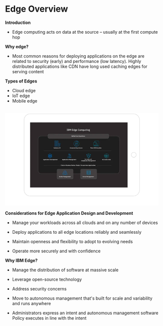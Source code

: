 # Edge Overview

__Introduction__

- Edge computing acts on data at the source – usually at the first compute hop

__Why edge?__

- Most common reasons for deploying applications on the edge are related to security \(early\) and performance \(low latency\)\. Highly distributed applications like CDN have long used caching edges for serving content

__Types of Edges__

- Cloud edge
- IoT edge
- Mobile edge

 </br>

<img src="images/Edge%20Workshop%2011-0920.png" />

__Considerations for Edge Application Design and Development__

- Manage your workloads across all clouds and on any number of devices

- Deploy applications to all edge locations reliably and seamlessly

- Maintain openness and flexibility to adopt to evolving needs

- Operate more securely and with confidence

__Why IBM Edge?__

- Manage the distribution of software at massive scale

- Leverage open\-source technology

- Address security concerns

- Move to autonomous management that's built for scale and variability and runs anywhere

- Administrators express an intent and autonomous management software Policy executes in line with the intent